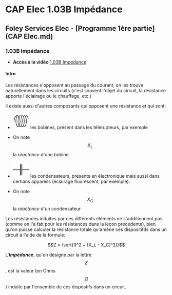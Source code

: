 # CAP Elec 1.03B Impédance
## Foley Services Elec - [Programme 1ère partie](CAP Elec.md)

### 1.03B Impédance

- **Accès à la vidéo** [1.03B Impédance](https://youtu.be/2CV95VA8dQQ)

#### Intro

Les résistances s'opposent au passage du courant, on les trouve naturellement dans les circuits (c'est souvent l'objet du circuit, la résistance apporte l'éclairage ou le chauffage, etc.)

Il existe aussi d'autres composants qui opposent une résistance et qui sont:

- <img src="./images/Bobine.png" width="50" height="50"> les bobines, présent dans les télérupteurs, par exemple
 - On note $$X_L$$ la *réactance* d'une bobine

- <img src="./images/Condensateur.png" width="50" height="50"> les condensateurs, présents en électronique mais aussi dans certians appareils (éclairage fluorescent, par exemple).
 - On note $$X_C$$ la *réactance* d'un condensateur

Les résistances induites par ces différents éléments ne s'additionnent pas (comme on l'a fait pour les résistances dans la leçon précédente), bien qu'on puisse calculer la résistance totale qu'amène ces dispositifds dans un circuit à l'aide de la formule:

$$Z = \sqrt{R^2 + (X_L - X_C)^2)}$$

L'***impédance***, qu'on désigne par la lettre $$Z$$, est la valeur (en Ohms $$\Omega$$) induite par l'ensemble de ces dispostifs dans un circuit.